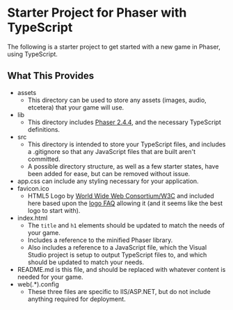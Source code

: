 # Starter Project for Phaser with TypeScript

The following is a starter project to get started with a new game in Phaser, using TypeScript.

## What This Provides

- assets
	- This directory can be used to store any assets (images, audio, etcetera) that your game will use.
- lib
	- This directory includes [Phaser 2.4.4](http://phaser.io/), and the necessary TypeScript definitions.
- src
	- This directory is intended to store your TypeScript files, and includes a .gitignore so that any JavaScript files that are built aren't committed.
	- A possible directory structure, as well as a few starter states, have been added for ease, but can be removed without issue.
- app.css can include any styling necessary for your application.
- favicon.ico
	- HTML5 Logo by [World Wide Web Consortium/W3C](http://www.w3.org/) and included here based upon the [logo FAQ](http://www.w3.org/html/logo/faq.html) allowing it (and it seems like the best logo to start with).
- index.html
	- The `title` and `h1` elements should be updated to match the needs of your game.
	- Includes a reference to the minified Phaser library.
	- Also includes a reference to a JavaScript file, which the Visual Studio project is setup to output TypeScript files to, and which should be updated to match your needs.
- README.md is this file, and should be replaced with whatever content is needed for your game.
- web(.*).config
	- These three files are specific to IIS/ASP.NET, but do not include anything required for deployment.
